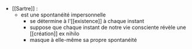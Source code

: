 - [[Sartre]] :
	- est une spontanéité impersonnelle
		- se détermine à l'[[existence]] à chaque instant
		- suppose que chaque instant de notre vie consciente révèle une [[création]] ex nihilo
		- masque à elle-même sa propre spontanéité